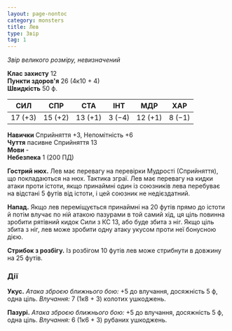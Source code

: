 ```yaml
---
layout: page-nontoc
category: monsters
title: Лев
type: Звір
tag: 1
---
```


_Звір великого розміру, невизначений_

**Клас захисту** 12    
**Пункти здоров'я** 26 (4к10 + 4)    
**Швидкість** 50 ф.

| СИЛ     | СПР     | СТА     | ІНТ    | МДР     | ХАР    |
| ------- | ------- | ------- | ------ | ------- | ------ |
| 17 (+3) | 15 (+2) | 13 (+1) | 3 (−4) | 12 (+1) | 8 (−1) |

**Навички** Сприйняття +3, Непомітність +6    
**Чуття** пасивне Сприйняття 13    
**Мови** -    
**Небезпека** 1 (200 ПД)

**Гострий нюх.** Лев має перевагу на перевірки Мудрості (Сприйняття), що покладаються на нюх. Тактика зграї. Лев має перевагу на кидки атаки проти істоти, якщо принаймні один із союзників лева перебуває на відстані 5 футів від істоти, і цей союзник не недієздатний.    

**Напад.** Якщо лев переміщується принаймні на 20 футів прямо до істоти й потім влучає по ній атакою пазурами в той самий хід, ця ціль повинна зробити рятівний кидок Сили з КС 13, або буде збита з ніг. Якщо ціль збита з ніг, лев може зробити одну атаку укусом проти неї бонусною дією.    

**Стрибок з розбігу.** Із розбігом 10 футів лев може стрибнути в довжину на 25 футів.

### Дії
**Укус.** _Атака зброєю ближнього бою:_ +5 до влучання, досяжність 5 ф, одна ціль. _Влучання:_ 7 (1к8 + 3) колотих ушкоджень.    

**Пазурі.** _Атака зброєю ближнього бою:_ +5 до влучання, досяжність 5 ф, одна ціль. _Влучання:_ 6 (1к6 + 3) рубаних ушкоджень. 
